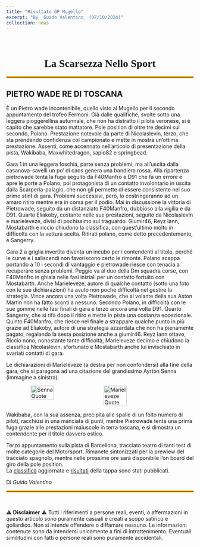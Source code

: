 ```yaml
---
title: "Risultato GP Mugello"
excerpt: "By _Guido Valentino_ (07/10/2024)"
collection: news
---
```


<br>

<h1 style="text-align: center; font-family: Algerian;">La Scarsezza Nello Sport</h1>
<hr style="border: 2px solid orange;" />

## PIETRO WADE RE DI TOSCANA

È un Pietro wade incontenibile, quello visto al Mugello per il secondo appuntamento del trofeo Fermoni. Già dalle qualifiche, svolte sotto una leggera pioggerellina autunnale, che non ha distratto il pilota veronese, si è capito che sarebbe stato mattatore. Pole position di oltre tre decimi sul secondo, Polano. Prestazione notevole da parte di Nicolaslevin, terzo, che sta prendendo confidenza col campionato e mette in mostra un’ottima prestazione. Assenti, come accennato nell’articolo di presentazione della pista, Wakibaba, Maxwhitedragon, sapio82 e springbead. 

Gara 1 in una leggera foschia, parte senza problemi, ma all’uscita dalla casanova-savelli un po’ di caos genera una bandiera rossa. Alla ripartenza pietrowade tenta la fuga seguito da
F40Manfro e D91 che fa un errore e apre le porte a Polano, poi protagonista di un contatto involontario in uscita dalla Scarperia-palagio, che non gli permette di essere consistente nel suo primo stint di gara. Problemi successivi, però, lo costringeranno ad un amaro ritiro mentre era in corsa per il podio. Mai in discussione la vittoria di Pietrowade, seguito da un distanziato F40Manfro, dubbioso alla vigilia e da D91. Quarto Eliakoby, costante nelle sue prestazioni, seguito da Nicolaslevin e marieleveze, divisi di pochissimo sul traguardo. Giumir46, Reyz Iann, Mostabarth e riccio chiudono la classifica, con quest’ultimo molto in difficoltà con la vettura scelta. Ritirati polano, come detto precedentemente, e Sangerry.

Gara 2 a griglia invertita diventa un incubo per i contendenti al titolo, perché le curve e i saliscendi non favoriscono certo le rimonte. Polano scappa portando a 10 i secondi di vantaggio e pietrowade riesce con tenacia a recuperare senza problemi. Peggio va al duo della Dm squadra corse, con F40Manfro in ghiaia nelle fasi iniziali per un contatto fortuito con Mostabarth. Anche Marieleveze, autore di qualche contatto (sotto una foto con le sue dichiarazioni) ha avuto non poche difficoltà nel gestire la strategia. Vince ancora una volta Pietrowade, che al volante della sua Aston Martin non ha fatto sconti a nessuno. Secondo Polano, in difficoltà con le sue gomme nelle fasi finali di gara e terzo ancora una volta D91.
Quarto Sangerry, che si rifà dopo il ritiro e mette in pista una costanza eccezionale. Quinto F40Manfro, che riesce nel finale a strappare qualche punto in più grazie ad Eliakoby, autore di una strategia azzardata che non ha pienamente pagato, regalando la sesta posizione anche a giumir46. Reyz Iann ottavo, Riccio nono, nonostante tante difficoltà, Marieleveze decimo e chiudono la classifica Nicolaslevin, sfortunato e Mostabarth anche lui invischiato in svariati contatti di gara.

Le dichiarazioni di Marieleveze (a destra per non confondersi) alla fine della gara, che si paragona ad una citazione del grandissimo Ayrton Senna (immagine a sinistra).

<div style="display: flex; justify-content: center; gap: 20px;">
    <img src="../news_images/meme_senna.jpeg" alt="Senna Quote" style="width:35%;"/>
    <img src="../news_images/meme_mario.jpeg" alt="Marieleveze Quote" style="width:35%;"/>
</div>

Wakibaba, con la sua assenza, precipita alle spalle di un folto numero di piloti, racchiusi in una manciata di punti, mentre Pietrowade tenta una prima fuga grazie alle prestazioni maiuscole in terra toscana, e si dimostra un contendente per il titolo davvero ostico.

Terzo appuntamento sulla pista di Barcellona, tracciato teatro di tanti test di molte categorie del Motorsport. Rimanete sintonizzati per la prewiew del tracciato spagnolo, mentre nelle prossime ore sarà disponibile l’on board del giro della pole position.<br>
La [classifica](/results) aggiornata e [risultati](/calendar/mugello) della tappa sono stati pubblicati.

Di _Guido Valentino_

<hr style="border: 2px solid orange;" />

<br>

⚠️ **Disclaimer** ⚠️
Tutti i riferimenti a persone reali, eventi, o affermazioni in questo articolo sono puramente casuali e creati a scopo satirico e goliardico. Non si intende offendere o diffamare nessuno. Le informazioni contenute sono da intendersi unicamente a fini di intrattenimento. Eventuali similitudini con fatti o persone reali sono puramente accidentali.
